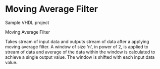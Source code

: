 # Moving Average Filter
Sample VHDL project

Moving Average Filter

Takes stream of input data and outputs stream of data after a applying moving average filter.
A window of size 'n', in power of 2, is applied to stream of data and average of the data within the window is calculated to achieve a single output value. The window is shifted with each input data value.

